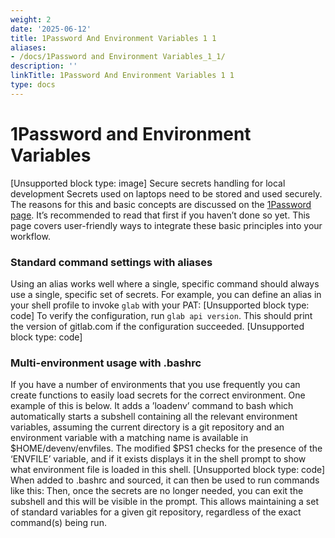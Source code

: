 ```yaml
---
weight: 2
date: '2025-06-12'
title: 1Password And Environment Variables 1 1
aliases:
- /docs/1Password and Environment Variables_1_1/
description: ''
linkTitle: 1Password And Environment Variables 1 1
type: docs
---
```


# 1Password and Environment Variables

[Unsupported block type: image]
Secure secrets handling for local development
Secrets used on laptops need to be stored and used securely. The reasons for this and basic concepts are discussed on the [1Password page](https://handbook.gitlab.com/handbook/security/password-guidelines/). It’s recommended to read that first if you haven’t done so yet. This page covers user-friendly ways to integrate these basic principles into your workflow.
### Standard command settings with aliases
Using an alias works well where a single, specific command should always use a single, specific set of secrets.
For example, you can define an alias in your shell profile to invoke `glab` with your PAT:
[Unsupported block type: code]
To verify the configuration, run `glab api version`. This should print the version of gitlab.com if the configuration succeeded.
[Unsupported block type: code]
### Multi-environment usage with .bashrc
If you have a number of environments that you use frequently you can create functions to easily load secrets for the correct environment.
One example of this is below. It adds a ’loadenv’ command to bash which automatically starts a subshell containing all the relevant environment variables, assuming the current directory is a git repository and an environment variable with a matching name is available in $HOME/devenv/envfiles. The modified $PS1 checks for the presence of the ‘ENVFILE’ variable, and if it exists displays it in the shell prompt to show what environment file is loaded in this shell.
[Unsupported block type: code]
When added to .bashrc and sourced, it can then be used to run commands like this:
Then, once the secrets are no longer needed, you can exit the subshell and this will be visible in the prompt.
This allows maintaining a set of standard variables for a given git repository, regardless of the exact command(s) being run.
